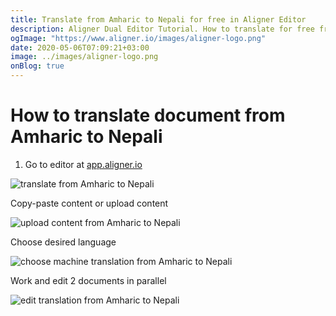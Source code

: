 ```yaml
---
title: Translate from Amharic to Nepali for free in Aligner Editor
description: Aligner Dual Editor Tutorial. How to translate for free from Amharic to Nepali. Aligner is multilingual document management platform. 
ogImage: "https://www.aligner.io/images/aligner-logo.png"
date: 2020-05-06T07:09:21+03:00
image: ../images/aligner-logo.png
onBlog: true
---
```


# How to translate document from Amharic to Nepali

1. Go to editor at [app.aligner.io](https://app.aligner.io "Aligner App web page")

![translate from Amharic to Nepali](../aligner-blank-editor.png "translate from Amharic to Nepali")

Copy-paste content or upload content

![upload content from Amharic to Nepali](../aligner-uploaded-document.png "upload content from Amharic to Nepali")

Choose desired language

![choose machine translation from Amharic to Nepali](../aligner-language-dropdown.png "choose machine translation from Amharic to Nepali")

Work and edit 2 documents in parallel

![edit translation from Amharic to Nepali](../aligner-double-sitded-editor.png "edit translation from Amharic to Nepali")

